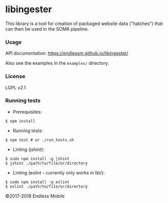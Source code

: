libingester
===================

This library is a tool for creation of packaged website data ("hatches") that can then be used in the SOMA pipeline.

### Usage
API documentation: https://endlessm.github.io/libingester/

Also see the examples in the `examples/` directory.

### License
LGPL v2.1

### Running tests
- Prerequisites:
 ```
 $ npm install
 ```

- Running tests:
 ```
 $ npm test # or ./run_tests.sh
 ```

- Linting (jshint):
 ```
 $ sudo npm install -g jshint
 $ jshint ./path/to/file/or/directory
 ```

- Linting (eslint - currently only works in lib/):
 ```
 $ sudo npm install -g eslint
 $ eslint ./path/to/file/or/directory
 ```

©2017-2018 Endless Mobile
